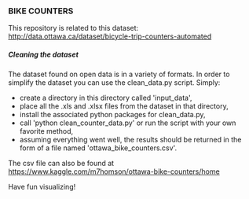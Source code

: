 ### BIKE COUNTERS ###

This repository is related to this dataset: http://data.ottawa.ca/dataset/bicycle-trip-counters-automated

##### Cleaning the dataset #####
The dataset found on open data is in a variety of formats. In order to simplify the dataset you can use the 
clean_data.py script. Simply:

- create a directory in this directory called 'input_data', 
- place all the .xls and .xlsx files from the dataset in that directory, 
- install the associated python packages for clean_data.py,
- call 'python clean_counter_data.py' or run the script with your own favorite method, 
- assuming everything went well, the results should be returned in the form of a file named 'ottawa_bike_counters.csv'.

The csv file can also be found at https://www.kaggle.com/m7homson/ottawa-bike-counters/home

Have fun visualizing!
